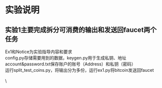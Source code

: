 # 实验说明
## 实验1主要完成拆分可消费的输出和发送回faucet两个任务


Ex1和Notice为实验指导内容和要求 \
config.py存储需要用到的数据，keygen.py用于生成私钥、地址\
account&password.txt保存账户的账号（Address）和私钥（密码）\
运行split_test_coins.py，将输出分为多份，运行ex1.py将bitcoin发送回faucet\
\
\



